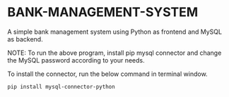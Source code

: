 # BANK-MANAGEMENT-SYSTEM
A simple bank management system using Python as frontend and MySQL as backend.

NOTE: To run the above program, install pip mysql connector and change the MySQL password according to your needs.

To install the connector, run the below command in terminal window.

```pip install mysql-connector-python```
